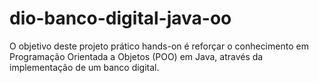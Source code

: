 # dio-banco-digital-java-oo
O objetivo deste projeto prático hands-on é reforçar o conhecimento em Programação Orientada a Objetos (POO) em Java, através da implementação de um banco digital.
